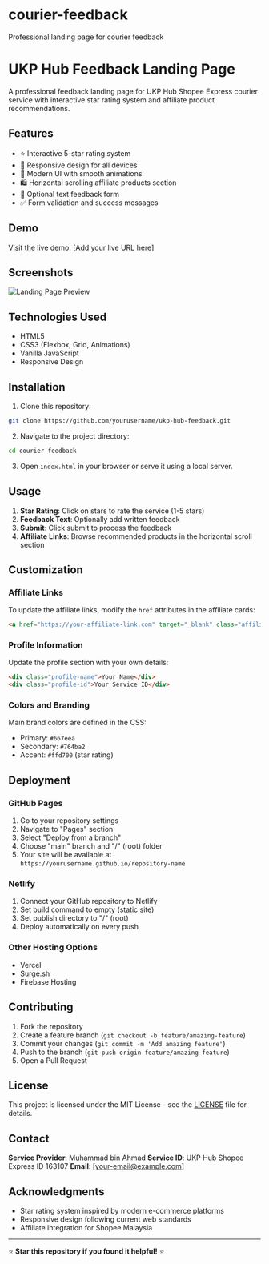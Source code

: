# courier-feedback
Professional landing page for courier feedback

# UKP Hub Feedback Landing Page

A professional feedback landing page for UKP Hub Shopee Express courier service with interactive star rating system and affiliate product recommendations.

## Features

- ⭐ Interactive 5-star rating system
- 📱 Responsive design for all devices
- 🎨 Modern UI with smooth animations
- 🛍️ Horizontal scrolling affiliate products section
- 📝 Optional text feedback form
- ✅ Form validation and success messages

## Demo

Visit the live demo: [Add your live URL here]

## Screenshots

![Landing Page Preview](https://via.placeholder.com/800x600/667eea/ffffff?text=UKP+Hub+Feedback+Page)

## Technologies Used

- HTML5
- CSS3 (Flexbox, Grid, Animations)
- Vanilla JavaScript
- Responsive Design

## Installation

1. Clone this repository:
```bash
git clone https://github.com/yourusername/ukp-hub-feedback.git
```

2. Navigate to the project directory:
```bash
cd courier-feedback
```

3. Open `index.html` in your browser or serve it using a local server.

## Usage

1. **Star Rating**: Click on stars to rate the service (1-5 stars)
2. **Feedback Text**: Optionally add written feedback
3. **Submit**: Click submit to process the feedback
4. **Affiliate Links**: Browse recommended products in the horizontal scroll section

## Customization

### Affiliate Links
To update the affiliate links, modify the `href` attributes in the affiliate cards:

```html
<a href="https://your-affiliate-link.com" target="_blank" class="affiliate-card">
```

### Profile Information
Update the profile section with your own details:

```html
<div class="profile-name">Your Name</div>
<div class="profile-id">Your Service ID</div>
```

### Colors and Branding
Main brand colors are defined in the CSS:
- Primary: `#667eea`
- Secondary: `#764ba2`
- Accent: `#ffd700` (star rating)

## Deployment

### GitHub Pages
1. Go to your repository settings
2. Navigate to "Pages" section
3. Select "Deploy from a branch"
4. Choose "main" branch and "/" (root) folder
5. Your site will be available at `https://yourusername.github.io/repository-name`

### Netlify
1. Connect your GitHub repository to Netlify
2. Set build command to empty (static site)
3. Set publish directory to "/" (root)
4. Deploy automatically on every push

### Other Hosting Options
- Vercel
- Surge.sh
- Firebase Hosting

## Contributing

1. Fork the repository
2. Create a feature branch (`git checkout -b feature/amazing-feature`)
3. Commit your changes (`git commit -m 'Add amazing feature'`)
4. Push to the branch (`git push origin feature/amazing-feature`)
5. Open a Pull Request

## License

This project is licensed under the MIT License - see the [LICENSE](LICENSE) file for details.

## Contact

**Service Provider**: Muhammad bin Ahmad 
**Service ID**: UKP Hub Shopee Express ID 163107 
**Email**: [your-email@example.com]

## Acknowledgments

- Star rating system inspired by modern e-commerce platforms
- Responsive design following current web standards
- Affiliate integration for Shopee Malaysia

---

⭐ **Star this repository if you found it helpful!** ⭐
